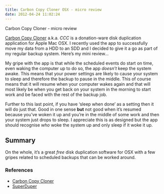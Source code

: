 ```yaml
---
title: Carbon Copy Cloner OSX - micro review
date: 2012-04-24 11:02:24
---
```


Carbon Copy Cloner - micro review

[Carbon Copy Cloner](http://www.bombich.com/) a.k.a. _CCC_ is a
donation-ware disk duplication application for Apple Mac OSX. I recently
used the app to successfully move my data from a HDD to an SDD and I
decided to give it a go as part of my regular backup system. Here’s my
mini review…

My gripe with the app is that while the scheduled events do start on
time, even waking the computer up to do so, the app _doesn’t_ keep the
system awake. This means that your power settings are likely to cause
your system to sleep and therefore the backup to pause in the middle.
This of course means that it will resume when your computer wakes again
and that will most likely be when you get back on your system in the
morning to start work and be faced with the rest of the backup job.

Further to this last point, if you have ‘sleep when done’ as a setting
then it will do just that. Good in one sense **but** not good when it’s
resumed because you’ve woken it up and you’re in the middle of some work
and then your system just drops to sleep. I appreciate this is as
designed but the app should recognise _who_ woke the system up and only
sleep if it woke it up.

## Summary

On the whole, it’s a great _free_ disk duplication software for OSX with
a few gripes related to scheduled backups that can be worked around.

### References

- [Carbon Copy Cloner](http://www.bombich.com/)
- [SuperDuper](http://www.shirt-pocket.com/)
